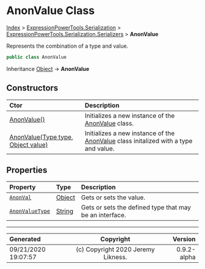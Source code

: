 ﻿# AnonValue Class

[Index](../index.md) > [ExpressionPowerTools.Serialization](ExpressionPowerTools.Serialization.a.md) > [ExpressionPowerTools.Serialization.Serializers](ExpressionPowerTools.Serialization.Serializers.n.md) > **AnonValue**

Represents the combination of a type and value.

```csharp
public class AnonValue
```

Inheritance [Object](https://docs.microsoft.com/dotnet/api/system.object) → **AnonValue**

## Constructors

| Ctor | Description |
| :-- | :-- |
| [AnonValue()](ExpressionPowerTools.Serialization.Serializers.AnonValue.ctor.md#anonvalue) | Initializes a new instance of the [AnonValue](ExpressionPowerTools.Serialization.Serializers.AnonValue.cs.md) class. |
| [AnonValue(Type type, Object value)](ExpressionPowerTools.Serialization.Serializers.AnonValue.ctor.md#anonvaluetype-type-object-value) | Initializes a new instance of the [AnonValue](ExpressionPowerTools.Serialization.Serializers.AnonValue.cs.md) class initalized            with a type and value. |
## Properties

| Property | Type | Description |
| :-- | :-- | :-- |
| [`AnonVal`](ExpressionPowerTools.Serialization.Serializers.AnonValue.AnonVal.prop.md) | [Object](https://docs.microsoft.com/dotnet/api/system.object) | Gets or sets the value. |
| [`AnonValueType`](ExpressionPowerTools.Serialization.Serializers.AnonValue.AnonValueType.prop.md) | [String](https://docs.microsoft.com/dotnet/api/system.string) | Gets or sets the defined type that may be an interface. |


---

| Generated | Copyright | Version |
| :-- | :-: | --: |
| 09/21/2020 19:07:57 | (c) Copyright 2020 Jeremy Likness. | 0.9.2-alpha |
